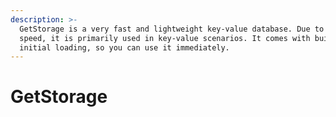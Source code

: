 ```yaml
---
description: >-
  GetStorage is a very fast and lightweight key-value database. Due to its
  speed, it is primarily used in key-value scenarios. It comes with built-in
  initial loading, so you can use it immediately.
---
```


# GetStorage

